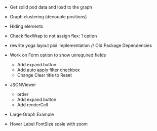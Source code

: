 - Get solid pod data and load to the graph
- Graph clustering (decouple positions)
- Hiding elements
- Check flexWrap to not assign flex: 1 option

- rewrite yoga layout pixi implementation
  // Old Package Dependencies
- Work on Form option to show unrequired fields
  - Add expand button
  - Add auto apply filter checkbox
  - Change Clear title to Reset
- JSONViewer
  - order
  - Add expand button
  - Add renderCell


  
- Large Graph Example
- Hover Label FontSize scale with zoom
<!-- - Change selectedNodeStyle and Connected Edges -->
<!-- - Add unspecified type for NewTripleItem -->
<!-- - Triple Mode Add - Delete -->
<!-- - Create controller -->
<!-- - Remove add icon NewTripleItem -->
<!-- - Show TripleInput when extended additionalInfo -->
<!-- - Don't show id as label fallback -->
<!-- - add theme support -->

